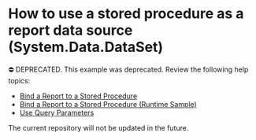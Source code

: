 # How to use a stored procedure as a report data source (System.Data.DataSet)

⛔ DEPRECATED. This example was deprecated. Review the following help topics:

- [Bind a Report to a Stored Procedure](https://docs.devexpress.com/XtraReports/10555/detailed-guide-to-devexpress-reporting/bind-reports-to-data/sql-database/bind-a-report-to-a-stored-procedure)
- [Bind a Report to a Stored Procedure (Runtime Sample)](https://docs.devexpress.com/XtraReports/403320/detailed-guide-to-devexpress-reporting/bind-reports-to-data/sql-database/bind-a-report-to-a-stored-procedure-runtime)
- [Use Query Parameters](https://docs.devexpress.com/XtraReports/17387/detailed-guide-to-devexpress-reporting/bind-reports-to-data/sql-database/specify-query-parameters)

The current repository will not be updated in the future.


